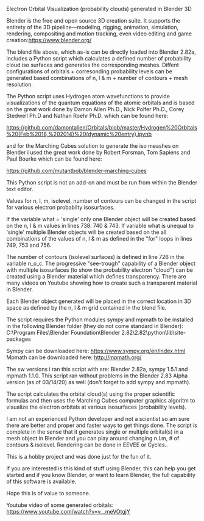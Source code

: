 Electron Orbital Visualization (probability clouds) generated in Blender 3D

Blender is the free and open source 3D creation suite. It supports the entirety of the 3D pipeline—modeling, rigging, animation, simulation, rendering, compositing and motion tracking, even video editing and game creation:https://www.blender.org/

The blend file above, which as-is can be directly loaded into Blender 2.82a, includes a Python script which calculates a defined number of probability cloud iso surfaces and generates the corresponding meshes. Diffent configurations of orbitals + corresonding probability levels can be generated based combinations of n, l & m + number of contours + mesh resolution.

The Python script uses Hydrogen atom wavefunctions to provide visualizations of the quantum equations of the atomic orbitals and is based on the great work done by Damon Allen Ph.D., Nick Polfer Ph.D., Corey Stedwell Ph.D and Nathan Roehr Ph.D. which can be found here: 

https://github.com/damontallen/Orbitals/blob/master/Hydrogen%20Orbitals%20(Feb%2018,%202014)%20(dynamic%20entry).ipynb 

and for the Marching Cubes solution to generate the iso meashes on Blender i used the great work done by Robert Forsman, Tom Sapiens and Paul Bourke which can be found here:

https://github.com/mutantbob/blender-marching-cubes

This Python script is not an add-on and must be run from within the Blender text editor.

Values for n, l, m, isolevel, number of contours can be changed in the script for various electron probabilty isosurfaces.

If the variable what = 'single' only one Blender object will be created based on the n, l & m values in lines 738. 740 & 743.
If variable what is unequal to 'single' multiple Blender objects will be created based on the all combinations of the values of n, l & m as defined in the "for" loops in lines 749, 753 and 756.

The number of contours (isolevel surfaces) is defined in line 726 in the variable n_o_c. The progressive "see-trough" capability of a Blender object with multiple isosurfaces (to show the probability electron "cloud") can be created using a Blender material which defines transparency. There are many videos on Youtube showing how to create such a transparent material in Blender. 

Each Blender object generated will be placed in the correct location in 3D space as defined by the n, l & m grid contained in the blend file.   

The script requires the Python modules sympy and mpmath to be installed in the following Blender folder (they do not come standard in Blender):
C:\Program Files\Blender Foundation\Blender 2.82\2.82\python\lib\site-packages

Sympy can be downloaded here: https://www.sympy.org/en/index.html
Mpmath can be downloaded here: http://mpmath.org/

The sw versions i ran this script with are: Blender 2.82a, sympy 1.5.1 and mpmath 1.1.0. This script ran without problems in the Blender 2.83 Alpha version (as of 03/14/20) as well (don't forget to add sympy and mpmath).   

The script calculates the orbital cloud(s) using the proper scientific formulas and then uses the Marching Cubes computer graphics algoritm to visualize the electron orbitals at various isosurfaces (probability levels).

I am not an experienced Python developer and not a scientist so am sure there are better and proper and faster ways to get things done. The script is complete in the sense that it generates single or multiple orbital(s) in a mesh object in Blender and you can play around changing n.l.m, # of contours & isolevel. Rendering can be done in EEVEE or Cycles..

This is a hobby project and was done just for the fun of it.

If you are interested is this kind of stuff using Blender, this can help you get started and if you know Blender, or want to learn Blender, the full capability of this software is available. 

Hope this is of value to someone.

Youtube video of some generated orbitals: 
https://www.youtube.com/watch?v=v__meVOtgjY
